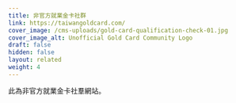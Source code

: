 ```yaml
---
title: 非官方就業金卡社群
link: https://taiwangoldcard.com/
cover_image: /cms-uploads/gold-card-qualification-check-01.jpg
cover_image_alt: Unofficial Gold Card Community Logo
draft: false
hidden: false
layout: related
weight: 4
---
```

此為非官方就業金卡社羣網站。
